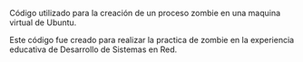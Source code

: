 Código utilizado para la creación de un proceso zombie en una maquina virtual de Ubuntu.

Este código fue creado para realizar la practica de zombie en la experiencia educativa de Desarrollo de Sistemas en Red.
